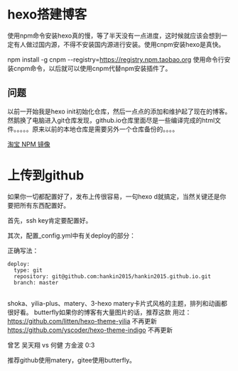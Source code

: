 # hexo搭建博客

使用npm命令安装hexo真的慢，等了半天没有一点进度，这时候就应该会想到一定有人做过国内源，不得不安装国内源进行安装。使用cnpm安装hexo是真快。

npm install -g cnpm --registry=https://registry.npm.taobao.org
使用命令行安装cnpm命令，以后就可以使用cnpm代替npm安装插件了。

## 问题
以前一开始我是hexo init初始化仓库，然后一点点的添加和维护起了现在的博客。然鹅换了电脑进入git仓库发现，github.io仓库里面尽是一些编译完成的html文件。。。。。原来以前的本地仓库是需要另外一个仓库备份的。。。。

[淘宝 NPM 镜像](https://npm.taobao.org/)


# 上传到github
如果你一切都配置好了，发布上传很容易，一句hexo d就搞定，当然关键还是你要把所有东西配置好。

首先，ssh key肯定要配置好。

其次，配置_config.yml中有关deploy的部分：

正确写法：
```
deploy:
  type: git
  repository: git@github.com:hankin2015/hankin2015.github.io.git
  branch: master
```

## 
shoka、yilia-plus、matery、3-hexo
matery卡片式风格的主题，排列和动画都很好看。
butterfly如果你的博客有大量图片的话，推荐这款
用过：
https://github.com/litten/hexo-theme-yilia   不再更新
https://github.com/yscoder/hexo-theme-indigo 不再更新


曾艺 吴天翔 vs 何健 方金波  0:3

推荐github使用matery，gitee使用butterfly。